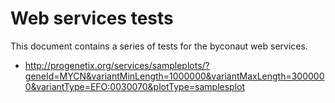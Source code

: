 # Web services tests

This document contains a series of tests for the byconaut web services.

* http://progenetix.org/services/sampleplots/?geneId=MYCN&variantMinLength=1000000&variantMaxLength=3000000&variantType=EFO:0030070&plotType=samplesplot